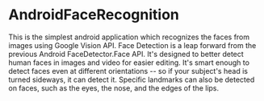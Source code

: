 # AndroidFaceRecognition
This is the simplest android application which recognizes the faces from images using Google Vision API. Face Detection is a leap forward from the previous Android FaceDetector.Face API. It's designed to better detect human faces in images and video for easier editing. It's smart enough to detect faces even at different orientations -- so if your subject's head is turned sideways, it can detect it. Specific landmarks can also be detected on faces, such as the eyes, the nose, and the edges of the lips.   

